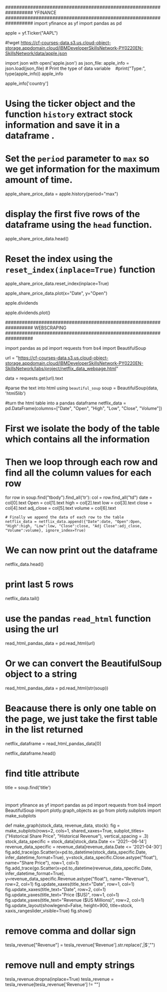 ##################################################################
							YFINANCE
##################################################################
import yfinance as yf
import pandas as pd

apple = yf.Ticker("AAPL")

#!wget https://cf-courses-data.s3.us.cloud-object-storage.appdomain.cloud/IBMDeveloperSkillsNetwork-PY0220EN-SkillsNetwork/data/apple.json

import json
with open('apple.json') as json_file:
    apple_info = json.load(json_file)
    # Print the type of data variable   
    #print("Type:", type(apple_info))
apple_info

apple_info['country']

#  Using the ticker object and the function `history` extract stock information and save it in a dataframe . 
# Set the `period` parameter to `max` so we get information for the maximum amount of time.
apple_share_price_data = apple.history(period="max")

#  display the first five rows of the  dataframe using the `head` function. 
apple_share_price_data.head()

# **Reset the index** using the `reset_index(inplace=True)` function
apple_share_price_data.reset_index(inplace=True)

apple_share_price_data.plot(x="Date", y="Open")

apple.dividends

apple.dividends.plot()

##################################################################
							WEBSCRAPING
##################################################################

import pandas as pd
import requests
from bs4 import BeautifulSoup

url = "https://cf-courses-data.s3.us.cloud-object-storage.appdomain.cloud/IBMDeveloperSkillsNetwork-PY0220EN-SkillsNetwork/labs/project/netflix_data_webpage.html"

data  = requests.get(url).text

#parse the text into html using `beautiful_soup`
soup = BeautifulSoup(data, 'html5lib')

#turn the html table into a pandas dataframe
netflix_data = pd.DataFrame(columns=["Date", "Open", "High", "Low", "Close", "Volume"])

# First we isolate the body of the table which contains all the information
# Then we loop through each row and find all the column values for each row
for row in soup.find("tbody").find_all('tr'):
    col = row.find_all("td")
    date = col[0].text
    Open = col[1].text
    high = col[2].text
    low = col[3].text
    close = col[4].text
    adj_close = col[5].text
    volume = col[6].text
    
    # Finally we append the data of each row to the table
    netflix_data = netflix_data.append({"Date":date, "Open":Open, "High":high, "Low":low, "Close":close, "Adj Close":adj_close, "Volume":volume}, ignore_index=True)  
	
# We can now print out the dataframe
netflix_data.head()

# print last 5 rows
netflix_data.tail()

# use the pandas `read_html` function using the url
read_html_pandas_data = pd.read_html(url)

# Or we can convert the BeautifulSoup object to a string
read_html_pandas_data = pd.read_html(str(soup))

# Beacause there is only one table on the page, we just take the first table in the list returned
netflix_dataframe = read_html_pandas_data[0]

netflix_dataframe.head()

# find title attribute
title = soup.find('title')

#

import yfinance as yf
import pandas as pd
import requests
from bs4 import BeautifulSoup
import plotly.graph_objects as go
from plotly.subplots import make_subplots

def make_graph(stock_data, revenue_data, stock):
    fig = make_subplots(rows=2, cols=1, shared_xaxes=True, subplot_titles=("Historical Share Price", "Historical Revenue"), vertical_spacing = .3)
    stock_data_specific = stock_data[stock_data.Date <= '2021--06-14']
    revenue_data_specific = revenue_data[revenue_data.Date <= '2021-04-30']
    fig.add_trace(go.Scatter(x=pd.to_datetime(stock_data_specific.Date, infer_datetime_format=True), y=stock_data_specific.Close.astype("float"), name="Share Price"), row=1, col=1)
    fig.add_trace(go.Scatter(x=pd.to_datetime(revenue_data_specific.Date, infer_datetime_format=True), y=revenue_data_specific.Revenue.astype("float"), name="Revenue"), row=2, col=1)
    fig.update_xaxes(title_text="Date", row=1, col=1)
    fig.update_xaxes(title_text="Date", row=2, col=1)
    fig.update_yaxes(title_text="Price ($US)", row=1, col=1)
    fig.update_yaxes(title_text="Revenue ($US Millions)", row=2, col=1)
    fig.update_layout(showlegend=False,
    height=900,
    title=stock,
    xaxis_rangeslider_visible=True)
    fig.show()
	

# remove comma and dollar sign
tesla_revenue["Revenue"] = tesla_revenue['Revenue'].str.replace(',|\$',"")
	
# remove null and empty strings
tesla_revenue.dropna(inplace=True)
tesla_revenue = tesla_revenue[tesla_revenue['Revenue'] != ""]